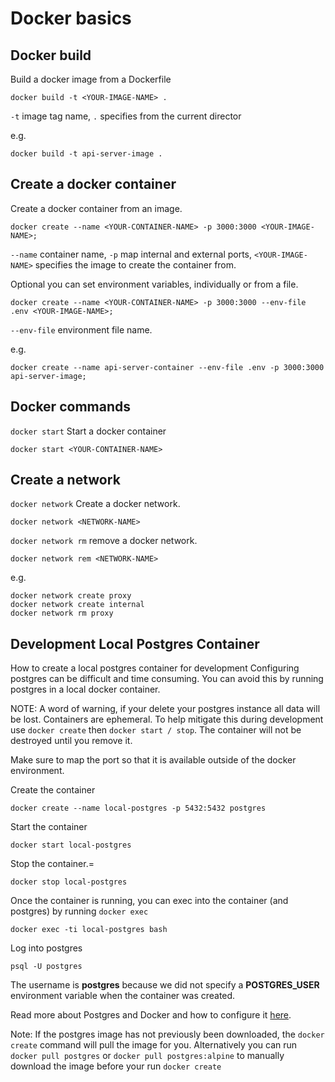 # Docker basics

## Docker build

Build a docker image from a Dockerfile

```
docker build -t <YOUR-IMAGE-NAME> .
```

`-t` image tag name, `.` specifies from the current director

e.g.

```
docker build -t api-server-image .
```

## Create a docker container

Create a docker container from an image.

```
docker create --name <YOUR-CONTAINER-NAME> -p 3000:3000 <YOUR-IMAGE-NAME>;
```

`--name` container name, `-p` map internal and external ports, `<YOUR-IMAGE-NAME>` specifies the image to create the container from.

Optional you can set environment variables, individually or from a file.

```
docker create --name <YOUR-CONTAINER-NAME> -p 3000:3000 --env-file .env <YOUR-IMAGE-NAME>;
```

`--env-file` environment file name.

e.g.

```
docker create --name api-server-container --env-file .env -p 3000:3000 api-server-image;
```

## Docker commands

`docker start` Start a docker container

```
docker start <YOUR-CONTAINER-NAME>
```

## Create a network

`docker network` Create a docker network.

```
docker network <NETWORK-NAME>
```

`docker network rm` remove a docker network.

```
docker network rem <NETWORK-NAME>
```

e.g.

```
docker network create proxy
docker network create internal
docker network rm proxy
```

## Development Local Postgres Container

How to create a local postgres container for development
Configuring postgres can be difficult and time consuming. You can avoid this by running postgres in a local docker container.

NOTE: A word of warning, if your delete your postgres instance all data will be lost. Containers are ephemeral. To help mitigate this during development use `docker create` then `docker start / stop`. The container will not be destroyed until you remove it.

Make sure to map the port so that it is available outside of the docker environment.

Create the container

```
docker create --name local-postgres -p 5432:5432 postgres
```

Start the container

```
docker start local-postgres
```

Stop the container.=

```
docker stop local-postgres
```

Once the container is running, you can exec into the container (and postgres) by running `docker exec`

```
docker exec -ti local-postgres bash
```

Log into postgres

```
psql -U postgres
```

The username is **postgres** because we did not specify a **POSTGRES_USER** environment variable when the container was created.

Read more about Postgres and Docker and how to configure it [here](https://hub.docker.com/_/postgres/).

Note: If the postgres image has not previously been downloaded, the `docker create` command will pull the image for you. Alternatively you can run `docker pull postgres` or `docker pull postgres:alpine` to manually download the image before your run `docker create`
